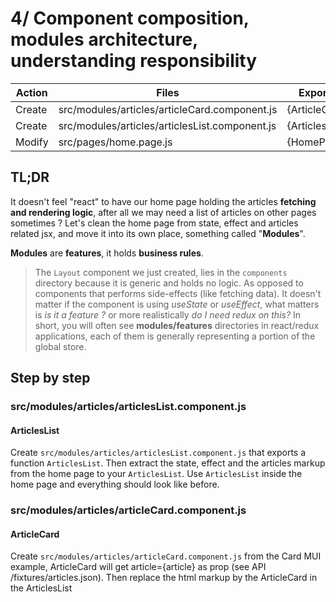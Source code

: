 # 4/ Component composition, modules architecture, understanding responsibility

| Action | Files                                          | Exports        |
| ------ | ---------------------------------------------- | -------------- |
| Create | src/modules/articles/articleCard.component.js  | {ArticleCard}  |
| Create | src/modules/articles/articlesList.component.js | {ArticlesList} |
| Modify | src/pages/home.page.js                         | {HomePage}     |

## TL;DR

It doesn't feel "react" to have our home page holding the articles **fetching and rendering logic**, after all we may need a list of articles on other pages sometimes ? Let's clean the home page from state, effect and articles related jsx, and move it into its own place, something called "**Modules**".

**Modules** are **features**, it holds **business rules**.

> The `Layout` component we just created, lies in the `components` directory because it is generic and holds no logic.
> As opposed to components that performs side-effects (like fetching data).
> It doesn't matter if the component is using _useState_ or _useEffect_, what matters is _is it a feature ?_ or more realistically _do I need redux on this?_
> In short, you will often see **modules/features** directories in react/redux applications, each of them is generally representing a portion of the global store.

## Step by step

### src/modules/articles/articlesList.component.js

#### ArticlesList

Create `src/modules/articles/articlesList.component.js` that exports a function `ArticlesList`. Then extract the state, effect and the articles markup from the home page to your `ArticlesList`. Use `ArticlesList` inside the home page and everything should look like before.

### src/modules/articles/articleCard.component.js

#### ArticleCard

Create `src/modules/articles/articleCard.component.js` from the Card MUI example, ArticleCard will get article={article} as prop (see API /fixtures/articles.json). Then replace the html markup by the ArticleCard in the ArticlesList
